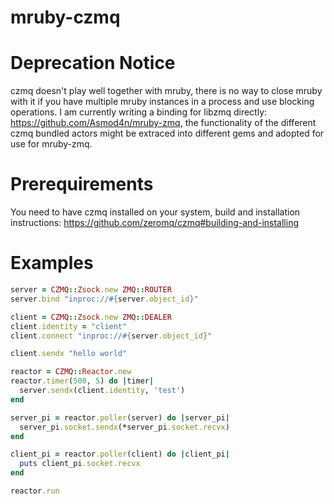 ﻿# mruby-czmq

Deprecation Notice
==================
czmq doesn't play well together with mruby, there is no way to close mruby with it if you have multiple mruby instances in a process and use blocking operations. I am currently writing a binding for libzmq directly: https://github.com/Asmod4n/mruby-zmq, the functionality of the different czmq bundled actors might be extraced into different gems and adopted for use for mruby-zmq.

Prerequirements
===============
You need to have czmq installed on your system, build and installation instructions: https://github.com/zeromq/czmq#building-and-installing

Examples
========

```ruby
server = CZMQ::Zsock.new ZMQ::ROUTER
server.bind "inproc://#{server.object_id}"

client = CZMQ::Zsock.new ZMQ::DEALER
client.identity = "client"
client.connect "inproc://#{server.object_id}"

client.sendx "hello world"

reactor = CZMQ::Reactor.new
reactor.timer(500, 5) do |timer|
  server.sendx(client.identity, 'test')
end

server_pi = reactor.poller(server) do |server_pi|
  server_pi.socket.sendx(*server_pi.socket.recvx)
end

client_pi = reactor.poller(client) do |client_pi|
  puts client_pi.socket.recvx
end

reactor.run

```
